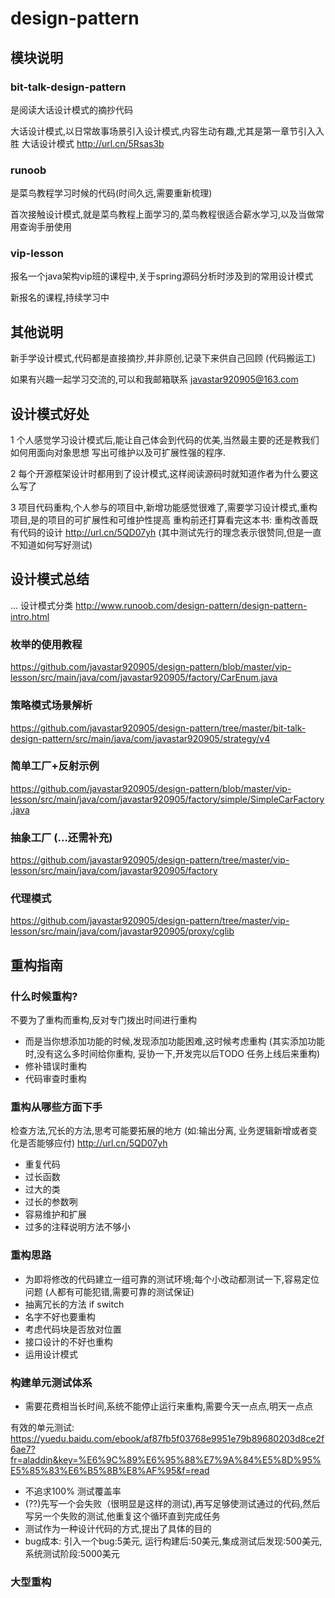 # design-pattern
## 模块说明
### bit-talk-design-pattern 
是阅读大话设计模式的摘抄代码 

大话设计模式,以日常故事场景引入设计模式,内容生动有趣,尤其是第一章节引入入胜
大话设计模式 http://url.cn/5Rsas3b
### runoob 
是菜鸟教程学习时候的代码(时间久远,需要重新梳理)

首次接触设计模式,就是菜鸟教程上面学习的,菜鸟教程很适合薪水学习,以及当做常用查询手册使用
### vip-lesson 
报名一个java架构vip班的课程中,关于spring源码分析时涉及到的常用设计模式

新报名的课程,持续学习中
## 其他说明
新手学设计模式,代码都是直接摘抄,并非原创,记录下来供自己回顾 (代码搬运工)

如果有兴趣一起学习交流的,可以和我邮箱联系 javastar920905@163.com 

## 设计模式好处
1 个人感觉学习设计模式后,能让自己体会到代码的优美,当然最主要的还是教我们如何用面向对象思想
写出可维护以及可扩展性强的程序.

2 每个开源框架设计时都用到了设计模式,这样阅读源码时就知道作者为什么要这么写了

3 项目代码重构,个人参与的项目中,新增功能感觉很难了,需要学习设计模式,重构项目,是的项目的可扩展性和可维护性提高
重构前还打算看完这本书: 重构改善既有代码的设计 http://url.cn/5QD07yh  (其中测试先行的理念表示很赞同,但是一直不知道如何写好测试)

## 设计模式总结
...
设计模式分类 http://www.runoob.com/design-pattern/design-pattern-intro.html
### 枚举的使用教程
https://github.com/javastar920905/design-pattern/blob/master/vip-lesson/src/main/java/com/javastar920905/factory/CarEnum.java

### 策略模式场景解析
https://github.com/javastar920905/design-pattern/tree/master/bit-talk-design-pattern/src/main/java/com/javastar920905/strategy/v4

### 简单工厂+反射示例
https://github.com/javastar920905/design-pattern/blob/master/vip-lesson/src/main/java/com/javastar920905/factory/simple/SimpleCarFactory.java

### 抽象工厂 (...还需补充)
https://github.com/javastar920905/design-pattern/tree/master/vip-lesson/src/main/java/com/javastar920905/factory

### 代理模式 
https://github.com/javastar920905/design-pattern/tree/master/vip-lesson/src/main/java/com/javastar920905/proxy/cglib



## 重构指南
### 什么时候重构?
不要为了重构而重构,反对专门拨出时间进行重构
* 而是当你想添加功能的时候,发现添加功能困难,这时候考虑重构 (其实添加功能时,没有这么多时间给你重构, 妥协一下,开发完以后TODO 任务上线后来重构)
* 修补错误时重构
* 代码审查时重构
### 重构从哪些方面下手
检查方法,冗长的方法,思考可能要拓展的地方 (如:输出分离, 业务逻辑新增或者变化是否能够应付) http://url.cn/5QD07yh 
* 重复代码
* 过长函数
* 过大的类
* 过长的参数咧
* 容易维护和扩展
* 过多的注释说明方法不够小
### 重构思路
* 为即将修改的代码建立一组可靠的测试环境;每个小改动都测试一下,容易定位问题 (人都有可能犯错,需要可靠的测试保证)
* 抽离冗长的方法 if switch 
* 名字不好也要重构
* 考虑代码块是否放对位置
* 接口设计的不好也重构
* 运用设计模式
### 构建单元测试体系
* 需要花费相当长时间,系统不能停止运行来重构,需要今天一点点,明天一点点

有效的单元测试: https://yuedu.baidu.com/ebook/af87fb5f03768e9951e79b89680203d8ce2f6ae7?fr=aladdin&key=%E6%9C%89%E6%95%88%E7%9A%84%E5%8D%95%E5%85%83%E6%B5%8B%E8%AF%95&f=read

* 不追求100% 测试覆盖率
* (??)先写一个会失败（很明显是这样的测试),再写足够使测试通过的代码,然后写另一个失败的测试,他重复这个循环直到完成任务
* 测试作为一种设计代码的方式,提出了具体的目的
* bug成本: 引入一个bug:5美元, 运行构建后:50美元,集成测试后发现:500美元,系统测试阶段:5000美元


### 大型重构


